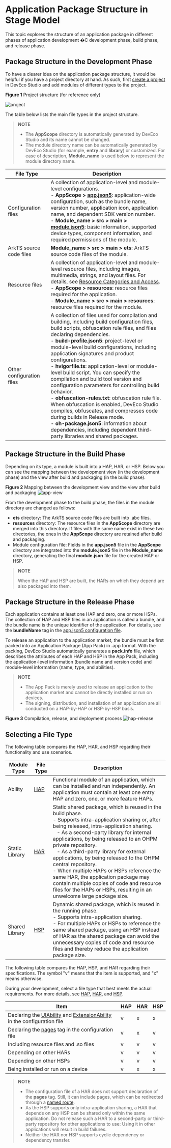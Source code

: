 # Application Package Structure in Stage Model

This topic explores the structure of an application package in different phases of application development �C development phase, build phase, and release phase.

## Package Structure in the Development Phase
To have a clearer idea on the application package structure, it would be helpful if you have a project directory at hand. As such, first [create a project](start-with-ets-stage.md#creating-an-arkts-project) in DevEco Studio and add modules of different types to the project.

**Figure 1** Project structure (for reference only)

![project](figures/project.png)

The table below lists the main file types in the project structure.

> **NOTE**
> 
> - The **AppScope** directory is automatically generated by DevEco Studio and its name cannot be changed.
> - The module directory name can be automatically generated by DevEco Studio (for example, **entry** and **library**) or customized. For ease of description, **Module_name** is used below to represent the module directory name.

 
| File Type| Description| 
| -------- | -------- | 
| Configuration files| A collection of application-level and module-level configurations.<br> - **AppScope &gt; [app.json5](app-configuration-file.md)**: application-wide configuration, such as the bundle name, version number, application icon, application name, and dependent SDK version number.<br> - **Module_name &gt; src &gt; main &gt; [module.json5](module-configuration-file.md)**: basic information, supported device types, component information, and required permissions of the module.|
| ArkTS source code files| **Module_name &gt; src &gt; main &gt; ets**: ArkTS source code files of the module.| 
| Resource files| A collection of application-level and module-level resource files, including images, multimedia, strings, and layout files. For details, see [Resource Categories and Access](resource-categories-and-access.md).<br> - **AppScope &gt; resources**: resource files required for the application.<br> - **Module_name &gt; src &gt; main &gt; resources**: resource files required for the module.| 
| Other configuration files| A collection of files used for compilation and building, including build configuration files, build scripts, obfuscation rule files, and files declaring dependencies.<br> - **build-profile.json5**: project-level or module-level build configurations, including application signatures and product configurations.<br> - **hvigorfile.ts**: application-level or module-level build script. You can specify the compilation and build tool version and configuration parameters for controlling build behavior.<br> - **obfuscation-rules.txt**: obfuscation rule file. When obfuscation is enabled, DevEco Studio compiles, obfuscates, and compresses code during builds in Release mode.<br> - **oh-package.json5**: information about dependencies, including dependent third-party libraries and shared packages.| 


## Package Structure in the Build Phase
Depending on its type, a module is built into a HAP, HAR, or HSP. Below you can see the mapping between the development view (in the development phase) and the view after build and packaging (in the build phase).

**Figure 2** Mapping between the development view and the view after build and packaging
![app-view](figures/app-view.png)

From the development phase to the build phase, the files in the module directory are changed as follows:
- **ets** directory: The ArkTS source code files are built into .abc files.
- **resources** directory: The resource files in the **AppScope** directory are merged into this directory. If files with the same name exist in these two directories, the ones in the **AppScope** directory are retained after build and packaging.
- Module configuration file: Fields in the **app.json5** file in the **AppScope** directory are integrated into the **module.json5** file in the **Module_name** directory, generating the final **module.json** file for the created HAP or HSP.

> **NOTE**
> 
> When the HAP and HSP are built, the HARs on which they depend are also packaged into them.

## Package Structure in the Release Phase

Each application contains at least one HAP and zero, one or more HSPs. The collection of HAP and HSP files in an application is called a bundle, and the bundle name is the unique identifier of the application. For details, see the **bundleName** tag in the [app.json5 configuration file](app-configuration-file.md).

To release an application to the application market, the bundle must be first packed into an Application Package (App Pack) in .app format. With the packing, DevEco Studio automatically generates a **pack.info** file, which describes the attributes of each HAP and HSP in the App Pack, including the application-level information (bundle name and version code) and module-level information (name, type, and abilities).

> **NOTE**
> 
> - The App Pack is merely used to release an application to the application market and cannot be directly installed or run on devices.
> - The signing, distribution, and installation of an application are all conducted on a HAP-by-HAP or HSP-by-HSP basis.

**Figure 3** Compilation, release, and deployment process
![hap-release](figures/hap-release.png)

## Selecting a File Type

The following table compares the HAP, HAR, and HSP regarding their functionality and use scenarios.

| Module Type| File Type| Description| 
| -------- | -------- | -------- | 
| Ability | [HAP](hap-package.md)| Functional module of an application, which can be installed and run independently. An application must contain at least one entry HAP and zero, one, or more feature HAPs.| 
| Static Library | [HAR](har-package.md) | Static shared package, which is reused in the build phase.<br> - Supports intra-application sharing or, after being released, intra-application sharing.<br> &ensp; - As a second-party library for internal applications, by being released to an OHPM private repository.<br> &ensp; - As a third-party library for external applications, by being released to the OHPM central repository.<br> - When multiple HAPs or HSPs reference the same HAR, the application package may contain multiple copies of code and resource files for the HAPs or HSPs, resulting in an unwelcome large package size.| 
| Shared Library | [HSP](in-app-hsp.md)| Dynamic shared package, which is reused in the running phase.<br> - Supports intra-application sharing.<br> - For multiple HAPs or HSPs to reference the same shared package, using an HSP instead of HAR as the shared package can avoid the unnecessary copies of code and resource files and thereby reduce the application package size.| 

The following table compares the HAP, HSP, and HAR regarding their specifications. The symbol "v" means that the item is supported, and "x" means otherwise.

During your development, select a file type that best meets the actual requirements. For more details, see [HAP](hap-package.md), [HAR](har-package.md), and [HSP](in-app-hsp.md).

| Item| HAP | HAR | HSP |
| -------- | ---------- |----------- |----------- |
| Declaring the [UIAbility](../application-models/uiability-overview.md) and [ExtensionAbility](../application-models/extensionability-overview.md) in the configuration file |  v  |  x  |  x  |
| Declaring the [pages](./module-configuration-file.md#pages) tag in the configuration file| v  |x|v |
| Including resource files and .so files| v  |v |v|
| Depending on other HARs| v |v  |v  |
| Depending on other HSPs| v |v  |v  |
| Being installed or run on a device| v |x|x|

> **NOTE**
> 
> - The configuration file of a HAR does not support declaration of the **pages** tag. Still, it can include pages, which can be redirected through a [named route](../ui/arkts-routing.md#named-route).
> - As the HSP supports only intra-application sharing, a HAR that depends on any HSP can be shared only within the same application. Do not release such a HAR to a second-party or third-party repository for other applications to use: Using it in other applications will result in build failures.
> - Neither the HAR nor HSP supports cyclic dependency or dependency transfer.
